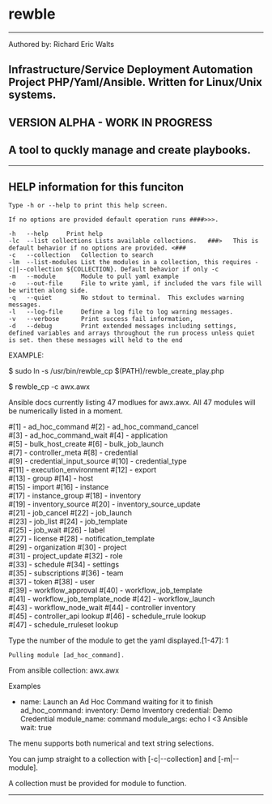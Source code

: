 # rewble
---
Authored by: Richard Eric Walts


 Infrastructure/Service Deployment Automation Project PHP/Yaml/Ansible. Written for Linux/Unix systems.
---

 VERSION ALPHA - WORK IN PROGRESS
---




 A tool to quckly manage and create playbooks.
---


---

HELP information for this funciton
---

	Type -h or --help to print this help screen.

	If no options are provided default operation runs ####>>>.
	
	-h   --help		Print help
	-lc  --list collections Lists available collections.   ###>   This is default behavior if no options are provided. <###
	-c   --collection	Collection to search
	-lm  --list-modules	List the modules in a collection, this requires -c||--collection ${COLLECTION}. Default behavior if only -c 
	-m   --module		Module to pull yaml example
	-o   --out-file		File to write yaml, if included the vars file will be written along side.
	-q   --quiet		No stdout to terminal.  This excludes warning messages.
	-l   --log-file		Define a log file to log warning messages.
	-v   --verbose		Print success fail information,
	-d   --debug		Print extended messages including settings, defined variables and arrays throughout the run process unless quiet is set. then these messages will held to the end


EXAMPLE: 

$ sudo ln -s /usr/bin/rewble_cp $(PATH)/rewble_create_play.php

$ rewble_cp -c awx.awx


Ansible docs currently listing 47 modlues for awx.awx. All 47 modules will be numerically listed in a moment.



#[1] - ad_hoc_command              #[2] - ad_hoc_command_cancel       
#[3] - ad_hoc_command_wait         #[4] - application                 
#[5] - bulk_host_create            #[6] - bulk_job_launch             
#[7] - controller_meta             #[8] - credential                  
#[9] - credential_input_source     #[10] - credential_type             
#[11] - execution_environment      #[12] - export                     
#[13] - group                      #[14] - host                       
#[15] - import                     #[16] - instance                   
#[17] - instance_group             #[18] - inventory                  
#[19] - inventory_source           #[20] - inventory_source_update    
#[21] - job_cancel                 #[22] - job_launch                 
#[23] - job_list                   #[24] - job_template               
#[25] - job_wait                   #[26] - label                      
#[27] - license                    #[28] - notification_template      
#[29] - organization               #[30] - project                    
#[31] - project_update             #[32] - role                       
#[33] - schedule                   #[34] - settings                   
#[35] - subscriptions              #[36] - team                       
#[37] - token                      #[38] - user                       
#[39] - workflow_approval          #[40] - workflow_job_template      
#[41] - workflow_job_template_node #[42] - workflow_launch            
#[43] - workflow_node_wait         #[44] - controller inventory       
#[45] - controller_api lookup      #[46] - schedule_rrule lookup      
#[47] - schedule_rruleset lookup   



Type the number of the module to get the yaml displayed.[1-47]: 1



    Pulling module [ad_hoc_command].
  From ansible collection: awx.awx


Examples

   - name: Launch an Ad Hoc Command waiting for it to finish
     ad_hoc_command:
       inventory: Demo Inventory
       credential: Demo Credential
       module_name: command
       module_args: echo I <3 Ansible
       wait: true



The menu supports both numerical and text string selections. 

You can jump straight to a collection with [-c|--collection] and [-m|--module].

A collection must be provided for module to function.

---



